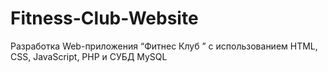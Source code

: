 # Fitness-Club-Website
Разработка Web-приложения “Фитнес Клуб ” с использованием HTML, CSS, JavaScript, PHP и СУБД MySQL
